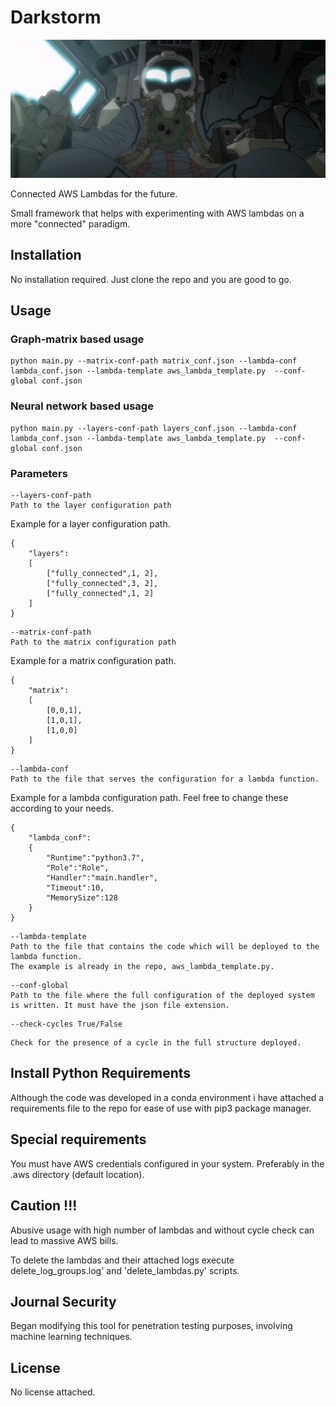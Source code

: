 # Darkstorm

![alt text](https://raw.githubusercontent.com/mihai011/Darkstorm/master/A-anim.164.jpg)

Connected AWS Lambdas for the future.

Small framework that helps with experimenting with AWS lambdas on a more "connected" paradigm.

## Installation

No installation required. Just clone the repo and you are good to go.

## Usage

### Graph-matrix based usage
```
python main.py --matrix-conf-path matrix_conf.json --lambda-conf lambda_conf.json --lambda-template aws_lambda_template.py  --conf-global conf.json
```
### Neural network based usage
```
python main.py --layers-conf-path layers_conf.json --lambda-conf lambda_conf.json --lambda-template aws_lambda_template.py  --conf-global conf.json

```

### Parameters 

```
--layers-conf-path
Path to the layer configuration path
```

Example for a layer configuration path.

```
{
    "layers":
    [
        ["fully_connected",1, 2],
        ["fully_connected",3, 2],
        ["fully_connected",1, 2]
    ]   
}
```

```
--matrix-conf-path
Path to the matrix configuration path
```

Example for a matrix configuration path.

```
{
    "matrix":
    [
        [0,0,1],
        [1,0,1],
        [1,0,0]
    ]
}
```

```
--lambda-conf
Path to the file that serves the configuration for a lambda function.
```

Example for a lambda configuration path. Feel free to change these according to your needs.

```
{
    "lambda_conf":
    {
        "Runtime":"python3.7",
        "Role":"Role",
        "Handler":"main.handler",
        "Timeout":10,
        "MemorySize":128
    }
}
```

```
--lambda-template
Path to the file that contains the code which will be deployed to the lambda function.
The example is already in the repo, aws_lambda_template.py.
```

```
--conf-global 
Path to the file where the full configuration of the deployed system is written. It must have the json file extension.
```

```
--check-cycles True/False
```

```
Check for the presence of a cycle in the full structure deployed.
```

## Install Python Requirements 

Although the code was developed in a conda environment i have attached a requirements file to the repo for ease of use with pip3 package manager.

## Special requirements

You must have AWS credentials configured in your system. Preferably in the .aws directory (default location).

## Caution !!!

Abusive usage with high number of lambdas and without cycle check can lead to massive AWS bills.

To delete the lambdas and their attached logs execute delete_log_groups.log' and 'delete_lambdas.py' scripts.


## Journal Security

Began modifying this tool for penetration testing purposes, involving machine learning techniques.

## License

No license attached.